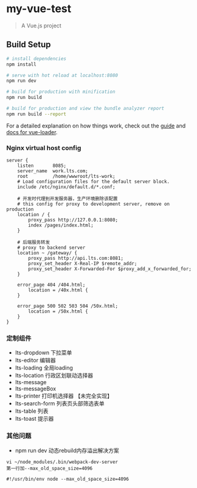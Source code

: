 # my-vue-test

> A Vue.js project

## Build Setup

``` bash
# install dependencies
npm install

# serve with hot reload at localhost:8080
npm run dev

# build for production with minification
npm run build

# build for production and view the bundle analyzer report
npm run build --report
```

For a detailed explanation on how things work, check out the [guide](http://vuejs-templates.github.io/webpack/) and [docs for vue-loader](http://vuejs.github.io/vue-loader).


### Nginx virtual host config
```
server {
    listen       8085;
    server_name  work.lts.com;
    root         /home/wwwroot/lts-work;
    # Load configuration files for the default server block.
    include /etc/nginx/default.d/*.conf;

    # 开发时代理到开发服务器，生产环境删除该配置
    # this config for proxy to development server, remove on production
    location / {
        proxy_pass http://127.0.0.1:8080;
        index /pages/index.html;
    }

    # 后端服务转发
    # proxy to backend server
    location ~ /gateway/ {
        proxy_pass http://api.lts.com:8081;
        proxy_set_header X-Real-IP $remote_addr;
        proxy_set_header X-Forwarded-For $proxy_add_x_forwarded_for;
    }

    error_page 404 /404.html;
        location = /40x.html {
    }

    error_page 500 502 503 504 /50x.html;
        location = /50x.html {
    }
}
```

### 定制组件
- lts-dropdown 下拉菜单
- lts-editor 编辑器
- lts-loading 全局loading
- lts-location 行政区划联动选择器
- lts-message
- lts-messageBox
- lts-printer 打印机选择器 【未完全实现】
- lts-search-form 列表页头部筛选表单
- lts-table 列表
- lts-toast 提示器

### 其他问题
- npm run dev 动态rebuild内存溢出解决方案

```
vi ~/node_modules/.bin/webpack-dev-server
第一行加--max_old_space_size=4096

#!/usr/bin/env node --max_old_space_size=4096

```

